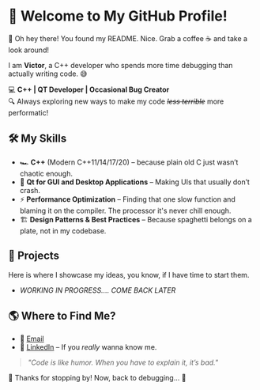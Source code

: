 # 🚀 Welcome to My GitHub Profile!

👋 Oh hey there! You found my README. Nice. Grab a coffee ☕ and take a look around!  

I am **Victor**, a C++ developer who spends more time debugging than actually writing code. 😅

💻 **C++ | QT Developer | Occasional Bug Creator**  
🔍 Always exploring new ways to make my code ~~*less terrible*~~ more performatic!



## 🛠️ My Skills
- 🏎️ **C++** (Modern C++11/14/17/20) – because plain old C just wasn’t chaotic enough.
- 🎨 **Qt for GUI and Desktop Applications** – Making UIs that usually don’t crash.
- ⚡ **Performance Optimization** – Finding that one slow function and blaming it on the compiler. The processor it's never chill enough.
- 🏗️ **Design Patterns & Best Practices** – Because spaghetti belongs on a plate, not in my codebase.



## 📂 Projects
Here is where I showcase my ideas, you know, if I have time to start them. 

 - *WORKING IN PROGRESS.... COME BACK LATER*



## 🌎 Where to Find Me?
 - 📧 [Email](mailto:victorrafael735@gmail.com)
 - 💼 [LinkedIn](https://www.linkedin.com/in/victor-rafael-9a01341bb/) – If you *really* wanna know me.


> *"Code is like humor. When you have to explain it, it’s bad."*  

🎉 Thanks for stopping by! Now, back to debugging... 🚀
